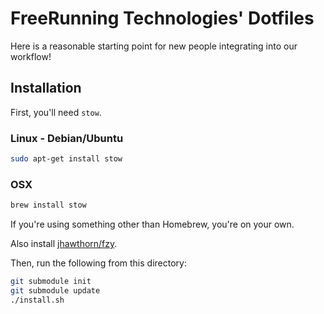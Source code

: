 # FreeRunning Technologies' Dotfiles

Here is a reasonable starting point for new people integrating into our
workflow!

## Installation

First, you'll need `stow`.

### Linux - Debian/Ubuntu
```bash
sudo apt-get install stow
```

### OSX
```bash
brew install stow
```
If you're using something other than Homebrew, you're on your own.


Also install [jhawthorn/fzy](https://github.com/jhawthorn/fzy).

Then, run the following from this directory:

```sh
git submodule init
git submodule update
./install.sh
```
